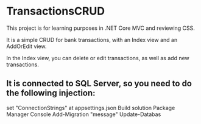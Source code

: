 # TransactionsCRUD

This project is for learning purposes in .NET Core MVC and reviewing CSS.

It is a simple CRUD for bank transactions, with an Index view and an AddOrEdit view.

In the Index view, you can delete or edit transactions, as well as add new transactions.

## It is connected to SQL Server, so you need to do the following injection:

set "ConnectionStrings" at appsettings.json
Build solution
Package Manager Console
Add-Migration "message"
Update-Databas
